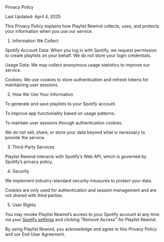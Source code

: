 Privacy Policy

Last Updated: April 4, 2025

This Privacy Policy explains how Playlist Rewind collects, uses, and protects your information when you use our service.

1. Information We Collect

Spotify Account Data: When you log in with Spotify, we request permission to create playlists on your behalf. We do not store your login credentials.

Usage Data: We may collect anonymous usage statistics to improve our service.

Cookies: We use cookies to store authentication and refresh tokens for maintaining user sessions.

2. How We Use Your Information

To generate and save playlists to your Spotify account.

To improve app functionality based on usage patterns.

To maintain user sessions through authentication cookies.

We do not sell, share, or store your data beyond what is necessary to provide the service.

3. Third-Party Services

Playlist Rewind interacts with Spotify’s Web API, which is governed by Spotify’s privacy policy.

4. Security

We implement industry-standard security measures to protect your data.

Cookies are only used for authentication and session management and are not shared with third parties.

5. User Rights

You may revoke Playlist Rewind’s access to your Spotify account at any time via your [Spotify settings](https://www.spotify.com/us/account/apps/) and clicking "Remove Access" for Playlist Rewind.

By using Playlist Rewind, you acknowledge and agree to this Privacy Policy and our End User Agreement.
